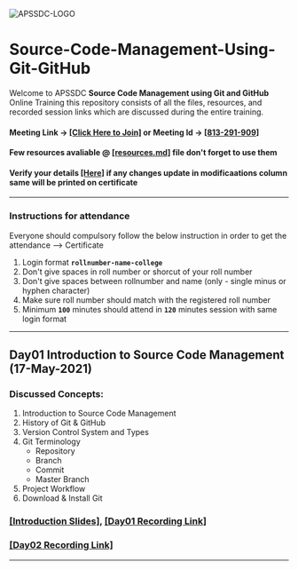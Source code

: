 ![APSSDC-LOGO](https://drive.google.com/uc?export=download&id=15AKQ6_-BixW4K6mL6RPphF5EKXqYF2zj)

# Source-Code-Management-Using-Git-GitHub

Welcome to APSSDC **Source Code Management using Git and GitHub** Online Training this repository consists of all the files, resources, and recorded session links which are discussed during the entire training.

#### Meeting Link -> [[Click Here to Join]](https://global.gotomeeting.com/install/813291909) or Meeting Id -> [[813-291-909]](https://www.gotomeeting.com/en-in/meeting/join-meeting)
#### Few resources avaliable @ [[resources.md]](resources.md) file don't forget to use them
#### Verify your details [[Here]](https://docs.google.com/spreadsheets/d/15SvzgZoFkJfWGlTMVoqjWd-1P231WUP4BzLYHCuK45M/edit?usp=sharing) if any changes update in modificaations column same will be printed on certificate
-------
### Instructions for attendance

Everyone should compulsory follow the below instruction in order to get the attendance --> Certificate

1. Login format **`rollnumber-name-college`**
2. Don't give spaces in roll number or shorcut of your roll number
3. Don't give spaces between rollnumber and name (only - single minus or hyphen character)
4. Make sure roll number should match with the registered roll number
5. Minimum **`100`** minutes should attend in **`120`** minutes session with same login format
-------------


## Day01  Introduction to Source Code Management (17-May-2021)
### Discussed Concepts:

1. Introduction to Source Code Management
2. History of Git & GitHub
3. Version Control System and Types
4. Git Terminology
    - Repository
    - Branch
    - Commit
    - Master Branch
5. Project Workflow
7. Download & Install Git

### [[Introduction Slides]](Day01_Introduction.pdf), [[Day01 Recording Link]](https://transcripts.gotomeeting.com/#/s/0c5995e0323d5a5a44f3dab6495a1f07a3853fc98af2253a152fb8cd33d12910)
### [[Day02 Recording Link]](https://transcripts.gotomeeting.com/#/s/44f19df55685d4f6736473ad4de02721b5727a126851ef33178d497998ccc2a2)

************
